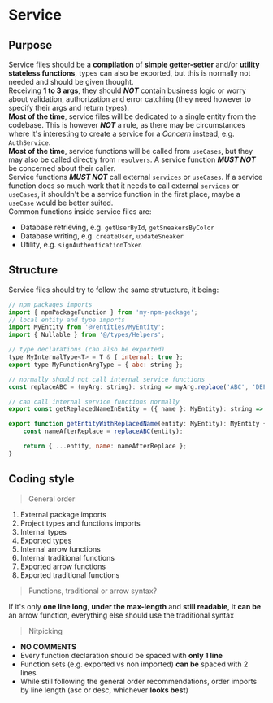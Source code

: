 # Service

## Purpose

Service files should be a **compilation** of **simple getter-setter** and/or **utility stateless functions**, types can also be exported, but this is
normally not needed and should be given thought.  
Receiving **1 to 3 args**, they should _**NOT**_ contain business logic or worry about validation, authorization and error catching (they need however
to specify their args and return types).  
**Most of the time**, service files will be dedicated to a single entity from the codebase. This is however _**NOT**_ a rule, as there may be
circumstances where it's interesting to create a service for a _Concern_ instead, e.g. `AuthService`.  
**Most of the time**, service functions will be called from `useCases`, but they may also be called directly from `resolvers`. A service function
_**MUST NOT**_ be concerned about their caller.  
Service functions _**MUST NOT**_ call external `services` or `useCases`. If a service function does so much work that it needs to call external
`services` or `useCases`, it shouldn't be a service function in the first place, maybe a `useCase` would be better suited.  
Common functions inside service files are:

-   Database retrieving, e.g. `getUserById`, `getSneakersByColor`
-   Database writing, e.g. `createUser`, `updateSneaker`
-   Utility, e.g. `signAuthenticationToken`

## Structure

Service files should try to follow the same strutucture, it being:

```js
// npm packages imports
import { npmPackageFunction } from 'my-npm-package';
// local entity and type imports
import MyEntity from '@/entities/MyEntity';
import { Nullable } from '@/types/Helpers';

// type declarations (can also be exported)
type MyInternalType<T> = T & { internal: true };
export type MyFunctionArgType = { abc: string };

// normally should not call internal service functions
const replaceABC = (myArg: string): string => myArg.replace('ABC', 'DEF');

// can call internal service functions normally
export const getReplacedNameInEntity = ({ name }: MyEntity): string => replaceABC(name);

export function getEntityWithReplacedName(entity: MyEntity): MyEntity {
    const nameAfterReplace = replaceABC(entity);

    return { ...entity, name: nameAfterReplace };
}
```

## Coding style

> General order

1.  External package imports
2.  Project types and functions imports
3.  Internal types
4.  Exported types
5.  Internal arrow functions
6.  Internal traditional functions
7.  Exported arrow functions
8.  Exported traditional functions

> Functions, traditional or arrow syntax?

If it's only **one line long**, **under the max-length** and **still readable**, it **can be** an arrow function, everything else should use the
traditional syntax

> Nitpicking

-   **NO COMMENTS**
-   Every function declaration should be spaced with **only 1 line**
-   Function sets (e.g. exported vs non imported) **can be** spaced with 2 lines
-   While still following the general order recommendations, order imports by line length (asc or desc, whichever **looks best**)
